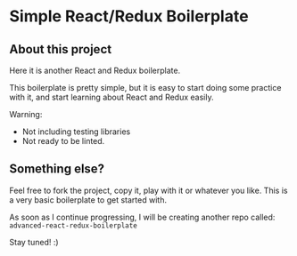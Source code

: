 # Simple React/Redux Boilerplate

## About this project
Here it is another React and Redux boilerplate.

This boilerplate is pretty simple,
but it is easy to start doing some practice with it,
and start learning about React and Redux easily.

Warning:
* Not including testing libraries  
* Not ready to be linted.

## Something else?

Feel free to fork the project, copy it, play with it or whatever you like.
This is a very basic boilerplate to get started with.

As soon as I continue progressing, I will be creating another repo called:  
`advanced-react-redux-boilerplate`

Stay tuned! :)
